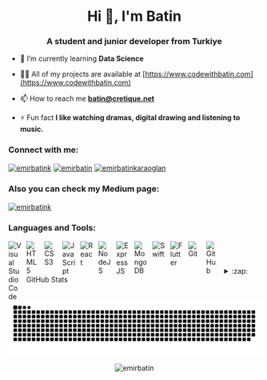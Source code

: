 
<h1 align="center">Hi 👋, I'm Batin</h1>
<h3 align="center">A student and junior developer from Turkiye</h3>



- 🌱 I’m currently learning **Data Science**

- 👨‍💻 All of my projects are available at [https://www.codewithbatin.com](https://www.codewithbatin.com)

- 📫 How to reach me **batin@cretique.net**

- ⚡ Fun fact **I like watching dramas, digital drawing and listening to music.**

<h3 align="left">Connect with me:</h3>
<p align="left">
<a href="https://twitter.com/emirbatink" target="blank"><img align="center" src="https://raw.githubusercontent.com/rahuldkjain/github-profile-readme-generator/master/src/images/icons/Social/twitter.svg" alt="emirbatink" height="30" width="40" /></a>
<a href="https://linkedin.com/in/emirbatin" target="blank"><img align="center" src="https://raw.githubusercontent.com/rahuldkjain/github-profile-readme-generator/master/src/images/icons/Social/linked-in-alt.svg" alt="emirbatin" height="30" width="40" /></a>
<a href="https://instagram.com/emirbatinkaraoglan" target="blank"><img align="center" src="https://raw.githubusercontent.com/rahuldkjain/github-profile-readme-generator/master/src/images/icons/Social/instagram.svg" alt="emirbatinkaraoglan" height="30" width="40" /></a>
</p>

<h3 align="left">Also you can check my Medium page:</h3>
<p align="left">
<a href="https://ebatin.medium.com" target="blank"><img align="center" src="https://cdn.icon-icons.com/icons2/3041/PNG/512/medium_logo_icon_189223.png" alt="emirbatink" height="40" width="40" /></a>
</p>


<h3 align="left">Languages and Tools:</h3>

<img align="left" alt="Visual Studio Code" width="26px" src="https://cdn.jsdelivr.net/gh/devicons/devicon/icons/vscode/vscode-original.svg" style="padding-right:10px;" />
<img align="left" alt="HTML5" width="26px" src="https://res.cloudinary.com/dcy6ogtc1/image/upload/v1718639275/HTML_hekcfa.png" style="padding-right:10px;" />
<img align="left" alt="CSS3" width="26px" src="https://res.cloudinary.com/dcy6ogtc1/image/upload/v1718639270/CSS_zordrv.png" style="padding-right:10px;" />
<img align="left" alt="JavaScript" width="26px" src="https://res.cloudinary.com/dcy6ogtc1/image/upload/v1718639295/js_o7fqje.png" style="padding-right:10px;" />
<img align="left" alt="React" width="26px" src="https://res.cloudinary.com/dcy6ogtc1/image/upload/v1718639276/Icons_tt297f.png" style="padding-right:10px;" />
<img align="left" alt="NodeJS" width="26px" src="https://res.cloudinary.com/dcy6ogtc1/image/upload/v1718639299/node_z1lzev.png" style="padding-right:10px;" />
<img align="left" alt="ExpressJS" width="26px" src="https://res.cloudinary.com/dcy6ogtc1/image/upload/v1718639684/icons8-express-js-500_azef08.png" style="padding-right:10px;" />
<img align="left" alt="MongoDB" width="26px" src="https://res.cloudinary.com/dcy6ogtc1/image/upload/v1718639296/mongo_uoyqxq.png" style="padding-right:10px;" />
<img align="left" alt="Swift" width="26px" src="https://res.cloudinary.com/dcy6ogtc1/image/upload/v1718639302/swift_xrfqii.png" style="padding-right:10px;" />
<img align="left" alt="Flutter" width="26px" src="https://res.cloudinary.com/dcy6ogtc1/image/upload/v1718639273/flutter_rikt8f.png" style="padding-right:10px;" />

<img align="left" alt="Git" width="26px" src="https://cdn.jsdelivr.net/gh/devicons/devicon/icons/git/git-original.svg" style="padding-right:10px;" />
<img align="left" alt="GitHub" width="26px" src="https://user-images.githubusercontent.com/3369400/139447912-e0f43f33-6d9f-45f8-be46-2df5bbc91289.png" style="padding-right:10px;" />

<br />
<br />
<br />

<details>
  <summary>:zap: GitHub Stats</summary>
  <div style="display: flex; flex-direction: row;">
    <br>
    <img src="https://github-readme-stats.vercel.app/api?username=emirbatin&show_icons=true&theme=dark&title_color=cce8b5&text_color=ffffff&bg_color=444444&hide_border=true&locale=en" alt="emirbatin" />
  </div>
</details>

<picture>
  <source
    media="(prefers-color-scheme: dark)"
    srcset="https://raw.githubusercontent.com/platane/snk/output/github-contribution-grid-snake-dark.svg"
  />
  <source
    media="(prefers-color-scheme: light)"
    srcset="https://raw.githubusercontent.com/platane/snk/output/github-contribution-grid-snake.svg"
  />
  <img
    alt="github contribution grid snake animation"
    src="https://raw.githubusercontent.com/platane/snk/output/github-contribution-grid-snake.svg"
  />
</picture>
<p align="center"> <img src="https://komarev.com/ghpvc/?username=emirbatin&label=Profile%20views&color=0e75b6&style=flat" alt="emirbatin" /> </p>

